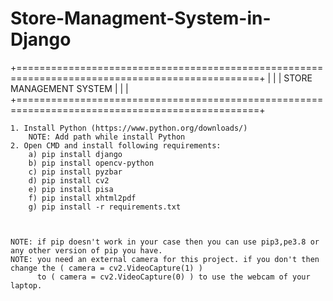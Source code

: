 # Store-Managment-System-in-Django
+================================================================================================+
|                                                                                                |
|                                 STORE MANAGEMENT SYSTEM                                        |
|                                                                                                |
+================================================================================================+

    1. Install Python (https://www.python.org/downloads/)
        NOTE: Add path while install Python
    2. Open CMD and install following requirements:
        a) pip install django
        b) pip install opencv-python
        c) pip install pyzbar
        d) pip install cv2
        e) pip install pisa
        f) pip install xhtml2pdf
        g) pip install -r requirements.txt



    NOTE: if pip doesn't work in your case then you can use pip3,pe3.8 or any other version of pip you have.
    NOTE: you need an external camera for this project. if you don't then change the ( camera = cv2.VideoCapture(1) )
          to ( camera = cv2.VideoCapture(0) ) to use the webcam of your laptop.
